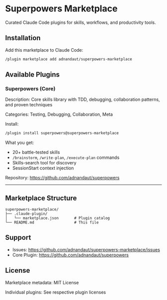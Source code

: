 # Superpowers Marketplace

Curated Claude Code plugins for skills, workflows, and productivity tools.

## Installation

Add this marketplace to Claude Code:

```bash
/plugin marketplace add adnandaut/superpowers-marketplace
```

## Available Plugins

### Superpowers (Core)

Description: Core skills library with TDD, debugging, collaboration patterns, and proven techniques

Categories: Testing, Debugging, Collaboration, Meta

Install:
```bash
/plugin install superpowers@superpowers-marketplace
```

What you get:
- 20+ battle-tested skills
- `/brainstorm`, `/write-plan`, `/execute-plan` commands
- Skills-search tool for discovery
- SessionStart context injection

Repository: https://github.com/adnandaut/superpowers

---

## Marketplace Structure

```
superpowers-marketplace/
├── .claude-plugin/
│   └── marketplace.json       # Plugin catalog
└── README.md                  # This file
```

## Support

- Issues: https://github.com/adnandaut/superpowers-marketplace/issues
- Core Plugin: https://github.com/adnandaut/superpowers

## License

Marketplace metadata: MIT License

Individual plugins: See respective plugin licenses
